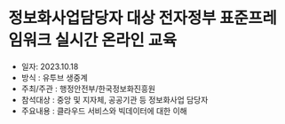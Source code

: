 정보화사업담당자 대상 전자정부 표준프레임워크 실시간 온라인 교육
=
- 일자: 2023.10.18
- 방식 : 유투브 생중계
- 주최/주관 : 행정안전부/한국정보화진흥원
- 참석대상 : 중앙 및 지자체, 공공기관 등 정보화사업 담당자
- 주요내용 : 클라우드 서비스와 빅데이터에 대한 이해